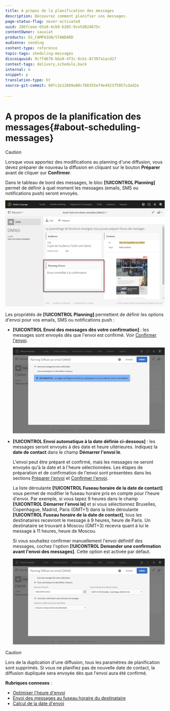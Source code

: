 ```yaml
---
title: A propos de la planification des messages
description: Découvrez comment planifier vos messages.
page-status-flag: never-activated
uuid: 286fceee-65a9-4cb9-b205-9ce5d024675c
contentOwner: sauviat
products: SG_CAMPAIGN/STANDARD
audience: sending
content-type: reference
topic-tags: sheduling-messages
discoiquuid: 9c7fd670-bba9-4f3c-8cb1-87397a1acd27
context-tags: delivery,schedule,back
internal: n
snippet: y
translation-type: ht
source-git-commit: 00fc2e12669a00c788355ef4e492375957cdad2e

---
```



# A propos de la planification des messages{#about-scheduling-messages}

>[!CAUTION]
>
>Lorsque vous apportez des modifications au planning d'une diffusion, vous devez préparer de nouveau la diffusion en cliquant sur le bouton **Préparer** avant de cliquer sur **Confirmer**.

Dans le tableau de bord des messages, le bloc **[!UICONTROL Planning]** permet de définir à quel moment les messages (emails, SMS ou notifications push) seront envoyés.

![](assets/delivery_dashboard.png)

Les propriétés de **[!UICONTROL Planning]** permettent de définir les options d'envoi pour vos emails, SMS ou notifications push :

* **[!UICONTROL Envoi des messages dès votre confirmation]** : les messages sont envoyés dès que l'envoi est confirmé. Voir [Confirmer l'envoi](../../sending/using/confirming-the-send.md).

   ![](assets/delivery_planning_1.png)

* **[!UICONTROL Envoi automatique à la date définie ci-dessous]** : les messages seront envoyés à des date et heure ultérieures. Indiquez la **date de contact** dans le champ **Démarrer l'envoi le**.

   L'envoi peut être préparé et confirmé, mais les messages ne seront envoyés qu'à la date et à l'heure sélectionnées. Les étapes de préparation et de confirmation de l'envoi sont présentées dans les sections [Préparer l'envoi](../../sending/using/preparing-the-send.md) et [Confirmer l'envoi](../../sending/using/confirming-the-send.md).

   La liste déroulante **[!UICONTROL Fuseau horaire de la date de contact]** vous permet de modifier le fuseau horaire pris en compte pour l'heure d'envoi. Par exemple, si vous tapez 9 heures dans le champ **[!UICONTROL Démarrer l'envoi le]** et si vous sélectionnez Bruxelles, Copenhague, Madrid, Paris (GMT+1) dans la liste déroulante **[!UICONTROL Fuseau horaire de la date de contact]**, tous les destinataires recevront le message à 9 heures, heure de Paris. Un destinataire se trouvant à Moscou (GMT+3) recevra quant à lui le message à 11 heures, heure de Moscou.

   Si vous souhaitez confirmer manuellement l'envoi définitif des messages, cochez l'option **[!UICONTROL Demander une confirmation avant l'envoi des messages]**. Cette option est activée par défaut.

   ![](assets/delivery_planning.png)

>[!CAUTION]
>
>Lors de la duplication d'une diffusion, tous les paramètres de planification sont supprimés. Si vous ne planifiez pas de nouvelle date de contact, la diffusion dupliquée sera envoyée dès que l'envoi aura été confirmé.

**Rubriques connexes** :

* [Optimiser l'heure d'envoi](../../sending/using/optimizing-the-sending-time.md)
* [Envoi des messages au fuseau horaire du destinataire](../../sending/using/sending-messages-at-the-recipient-s-time-zone.md)
* [Calcul de la date d'envoi](../../sending/using/computing-the-sending-date.md)

